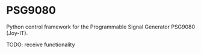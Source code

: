 # PSG9080
Python control framework for the Programmable Signal Generator PSG9080 (Joy-IT).

TODO: receive functionality
